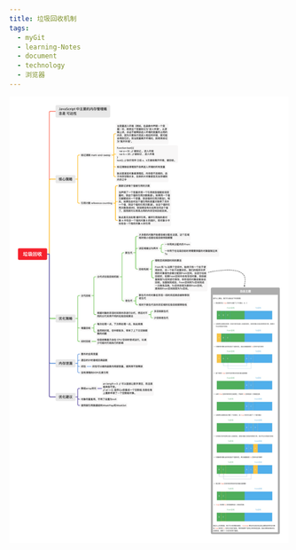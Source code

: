 ```yaml
---
title: 垃圾回收机制
tags:
  - myGit
  - learning-Notes
  - document
  - technology
  - 浏览器
---
```


![垃圾回收机制](/images/垃圾回收.png)